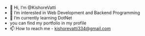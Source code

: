- 👋 Hi, I’m @KishoreVatti
- 👀 I’m interested in Web Development and Backend Programming
- 🌱 I’m currently learning DotNet
- you can find my portfolio in my profile
- 📫 How to reach me - kishorevatti334@gmail.com

<!---
KishoreVatti/KishoreVatti is a ✨ special ✨ repository because its `README.md` (this file) appears on your GitHub profile.
You can click the Preview link to take a look at your changes.
--->
